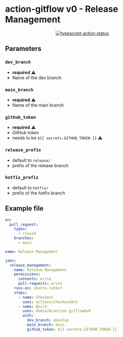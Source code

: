 # action-gitflow v0 - Release Management

<p align="center">
  <a href="https://github.com/actions/typescript-action/actions"><img alt="typescript-action status" src="https://github.com/actions/typescript-action/workflows/build-test/badge.svg"></a>
</p>

## Parameters

### `dev_branch`

- _**required**_ ⚠️
- Name of the dev branch

### `main_branch`

- **required** ⚠️
- Name of the main branch

### `github_token`

- **required** ⚠️
- GitHub token
- needs to be `${{ secrets.GITHUB_TOKEN }}` ⚠️

### `release_prefix`

- default to `release/`
- prefix of the release branch

### `hotfix_prefix`

- default to `hotfix/`
- prefix of the hotfix branch

## Example file

```yaml
on:
  pull_request:
    types:
      - closed
    branches:
      - main

name: Release Management

jobs:
  release_management:
    name: Release Management
    permissions:
      contents: write
      pull-requests: write
    runs-on: ubuntu-latest
    steps:
      - name: Checkout
        uses: actions/checkout@v3
      - name: Build
        uses: domix24/action-gitflow@v0
        with:
          dev_branch: develop
          main_branch: main
          github_token: ${{ secrets.GITHUB_TOKEN }}
```
